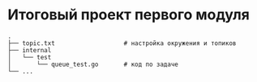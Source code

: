 # Итоговый проект первого модуля
    .
    ├── topic.txt                   # настройка окружения и топиков
    ├── internal            
    │   └── test      
    │       └── queue_test.go       # код по задаче
    └── ...